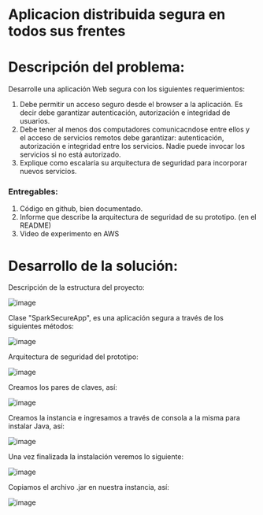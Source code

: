 # Aplicacion distribuida segura en todos sus frentes

# Descripción del problema:

Desarrolle una aplicación Web segura con los siguientes requerimientos:

1. Debe permitir un acceso seguro desde el browser a la aplicación. Es decir debe garantizar autenticación, autorización e integridad de usuarios.
2. Debe tener al menos dos computadores comunicacndose entre ellos y el acceso de servicios remotos debe garantizar: autenticación, autorización e integridad entre los servicios. Nadie puede invocar los servicios si no está autorizado.
3. Explique como escalaría su arquitectura de seguridad para incorporar nuevos servicios.

### Entregables:

1. Código en github, bien documentado.
2. Informe que describe la arquitectura de seguridad de su prototipo. (en el README)
3. Video de experimento en AWS

# Desarrollo de la solución:

Descripción de la estructura del proyecto: 

![image](https://user-images.githubusercontent.com/25957863/199262039-99dc53ef-656c-4426-b6fe-ddd8b7ba6c03.png)

Clase "SparkSecureApp", es una aplicación segura a través de los siguientes métodos:

![image](https://user-images.githubusercontent.com/25957863/199265735-601c48e7-292a-496a-a2bd-7af6faf70b34.png)

Arquitectura de seguridad del prototipo:

![image](https://user-images.githubusercontent.com/25957863/199260798-23c73adc-5965-4395-89b9-8d57e3ab980b.png)

Creamos los pares de claves, así:

![image](https://user-images.githubusercontent.com/25957863/199265641-58af9c20-91dd-4a88-97f1-1449da56be7a.png)

Creamos la instancia e ingresamos a través de consola a la misma para instalar Java, así:

![image](https://user-images.githubusercontent.com/25957863/199266897-1859a35d-be32-4fa2-917f-9b7cde137c97.png)

Una vez finalizada la instalación veremos lo siguiente:

![image](https://user-images.githubusercontent.com/25957863/199267251-99db892f-082c-443d-9c9d-fc8075caa557.png)

Copiamos el archivo .jar en nuestra instancia, así:

![image](https://user-images.githubusercontent.com/25957863/199268850-43793268-2b5e-4f3d-8947-d7b1acdec34a.png)

